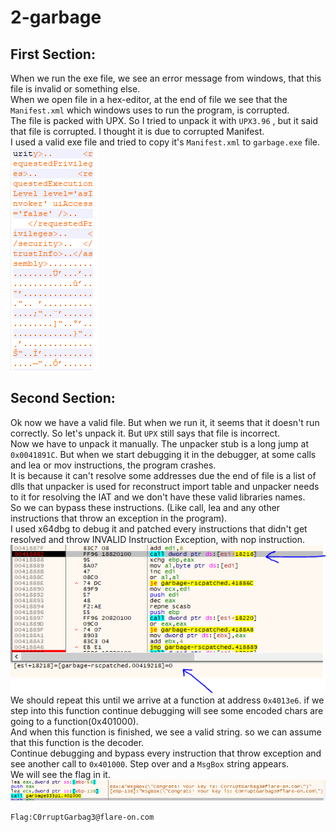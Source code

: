 # 2-garbage
## First Section:
When we run the exe file, we see an error message from windows, that this file is invalid or something else.  
When we open file in a hex-editor, at the end of file we see that the ```Manifest.xml``` which windows uses to run the program, is corrupted.  
The file is packed with UPX. So I tried to unpack it with ```UPX3.96``` , but it said that file is corrupted. I thought it is due to corrupted Manifest.    
I used a valid exe file and tried to copy it's ```Manifest.xml``` to ```garbage.exe``` file.  
![alt text](https://github.com/aleeamini/Flareon7-2020/blob/main/2/manifest-patched.png)  

## Second Section:  
Ok now we have a valid file. But when we run it, it seems that it doesn't run correctly. So let's unpack it. But ```UPX``` still says that file is incorrect.  
Now we have to unpack it manually. The unpacker stub is a long jump at ```0x0041891C```. But when we start debugging it in the debugger, at some calls and lea or mov instructions, the program crashes.  
It is because it can't resolve some addresses due the end of file is a list of dlls that unpacker is used for reconstruct import table and unpacker needs to it for resolving the IAT and we don't have these valid libraries names.    
So we can bypass these instructions. (Like call, lea and any other instructions that throw an exception in the program).    
I used x64dbg to debug it and patched every instructions that didn't get resolved and throw INVALID Instruction Exception, with nop instruction.  
![alt text](https://github.com/aleeamini/Flareon7-2020/blob/main/2/invalid-addr.png)  
We should repeat this until we arrive at a function at address ```0x4013e6```. if we step into this function continue debugging will see some encoded chars are going to a function(0x401000).  
And when this function is finished, we see a valid string. so we can assume that this function is the decoder.  
Continue debugging and bypass every instruction that throw exception and see another call to ```0x401000```.  Step over and a ```MsgBox``` string appears.  
We will see the flag in it.  
![alt text](https://github.com/aleeamini/Flareon7-2020/blob/main/2/flag.png)  


```Flag:C0rruptGarbag3@flare-on.com```
